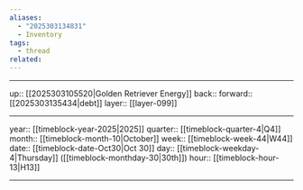 ```yaml
---
aliases:
  - "2025303134831"
  - Inventory
tags:
  - thread
related:
---
```




***

up:: [[2025303105520|Golden Retriever Energy]]
back:: 
forward:: [[2025303135434|debt]]
layer:: [[layer-099]]

***

year:: [[timeblock-year-2025|2025]]
quarter:: [[timeblock-quarter-4|Q4]]
month:: [[timeblock-month-10|October]]
week:: [[timeblock-week-44|W44]]
date:: [[timeblock-date-Oct30|Oct 30]]
day:: [[timeblock-weekday-4|Thursday]] ([[timeblock-monthday-30|30th]])
hour:: [[timeblock-hour-13|H13]]

***

